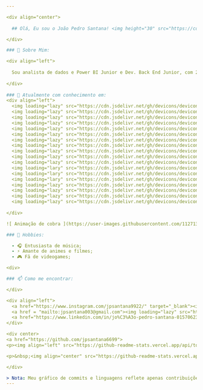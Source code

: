 ```yaml
---

<div align="center">
  
  ## Olá, Eu sou o João Pedro Santana! <img height="30" src="https://cdn3.emoji.gg/emojis/6435-cursor.gif" height="64px">

</div>

### 🚀 Sobre Mim:

<div align="left">
  
  Sou analista de dados e Power BI Junior e Dev. Back End Junior, com 21 anos, atualmente cursando na Unifran - Cruzeiro do Sul Virtual. Sou apaixonado por tecnologia e acredito que, nessa área, é essencial ter conhecimento em diversas frentes. Meu foco está em áreas como segurança, cibersegurança e perícia, mas sempre busco expandir minhas habilidades em diferentes tecnologias. Tenho experiência em diversas ferramentas e adoro participar de projetos que entreguem soluções impactantes.
  
</div>
  
### 🎯 Atualmente com conhecimento em:
<div align="left">
  <img loading="lazy" src="https://cdn.jsdelivr.net/gh/devicons/devicon@latest/icons/html5/html5-original.svg" width="40" height="40"/>
  <img loading="lazy" src="https://cdn.jsdelivr.net/gh/devicons/devicon@latest/icons/css3/css3-original.svg" width="40" height="40"/>
  <img loading="lazy" src="https://cdn.jsdelivr.net/gh/devicons/devicon@latest/icons/javascript/javascript-original.svg" width="40" height="40"/>
  <img loading="lazy" src="https://cdn.jsdelivr.net/gh/devicons/devicon@latest/icons/nodejs/nodejs-original-wordmark.svg" width="40" height="40"/>
  <img loading="lazy" src="https://cdn.jsdelivr.net/gh/devicons/devicon@latest/icons/typescript/typescript-original.svg" width="40" height="40"/>
  <img loading="lazy" src="https://cdn.jsdelivr.net/gh/devicons/devicon@latest/icons/sequelize/sequelize-plain.svg" width="40" height="40"/>
  <img loading="lazy" src="https://cdn.jsdelivr.net/gh/devicons/devicon@latest/icons/mongoose/mongoose-original-wordmark.svg" width="40" height="40"/>
  <img loading="lazy" src="https://cdn.jsdelivr.net/gh/devicons/devicon@latest/icons/prisma/prisma-original-wordmark.svg" width="40" height="40"/>
  <img loading="lazy" src="https://cdn.jsdelivr.net/gh/devicons/devicon@latest/icons/jest/jest-plain.svg" width="40" height="40"/>
  <img loading="lazy" src="https://cdn.jsdelivr.net/gh/devicons/devicon@latest/icons/swagger/swagger-original.svg" width="40" height="40"/>
  <img loading="lazy" src="https://cdn.jsdelivr.net/gh/devicons/devicon@latest/icons/docker/docker-original-wordmark.svg" width="40" height="40"/>
  <img loading="lary" src="https://cdn.jsdelivr.net/gh/devicons/devicon@latest/icons/postman/postman-original.svg" width="40" height="40"/>
  <img loading="lary" src="https://cdn.jsdelivr.net/gh/devicons/devicon@latest/icons/dbeaver/dbeaver-original.svg" width="40" height="40"/>
  <img loading="lary" src="https://cdn.jsdelivr.net/gh/devicons/devicon@latest/icons/mongodb/mongodb-original.svg" width="40" height="40"/>
  <img loading="lazy" src="https://cdn.jsdelivr.net/gh/devicons/devicon@latest/icons/python/python-original.svg" width="40" height="40"/>
  <img loading="lazy" src="https://cdn.jsdelivr.net/gh/devicons/devicon@latest/icons/microsoftsqlserver/microsoftsqlserver-original.svg" width="40" height="40"/>
  <img loading="lazy" src="https://cdn.jsdelivr.net/gh/devicons/devicon@latest/icons/mysql/mysql-original.svg" width="40" height="40"/>
  <img loading="lazy" src="https://cdn.jsdelivr.net/gh/devicons/devicon@latest/icons/git/git-original.svg"  width="40" height="40"/>
          
</div>

![ Animação de cobra ](https://user-images.githubusercontent.com/112713600/210834429-99258731-0f98-46ea-b0cc-ccf38a664124.svg)

### 🎉 Hobbies:

  - 🎧 Entusiasta de música;
  - ⚡️ Amante de animes e filmes;
  - 🎮 Fã de videogames;

<div>

### 📫 Como me encontrar:

</div>

<div align="left">
  <a href="https://www.instagram.com/jpsantana9922/" target="_blank"><img loading="lazy" src="https://img.shields.io/badge/-Instagram-%23E4405F?style=for-the-badge&logo=instagram&logoColor=white" target="_blank"></a>
  <a href = "mailto:jpsantana003@gmail.com"><img loading="lazy" src="https://img.shields.io/badge/Gmail-D14836?style=for-the-badge&logo=gmail&logoColor=white" target="_blank"></a>
  <a href="https://www.linkedin.com/in/jo%C3%A3o-pedro-santana-01570623a/" target="_blank"><img loading="lazy" src="https://img.shields.io/badge/-LinkedIn-%230077B5?style=for-the-badge&logo=linkedin&logoColor=white" target="_blank"></a>   
</div>

<div center>
<a href="https://github.com/jpsantana6699">
<p><img align="left" src="https://github-readme-stats.vercel.app/api/top-langs?username=jpsantana6699&show_icons=true&theme=dark&locale=en&layout=compact" alt="jpsantana6699" /></p>

<p>&nbsp;<img align="center" src="https://github-readme-stats.vercel.app/api?username=jpsantana6699&show_icons=true&theme=dark&locale=en" alt="jpsantana6699" /></p>

</div>

> Nota: Meu gráfico de commits e linguagens reflete apenas contribuições em repositórios públicos. Repositórios privados, como os de organizações e empresas, não estão incluídos aqui devido a restrições de privacidade.
---
```

